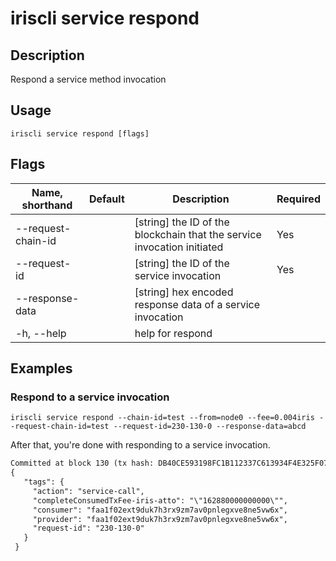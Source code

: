 # iriscli service respond 

## Description

Respond a service method invocation

## Usage

```
iriscli service respond [flags]
```

## Flags

| Name, shorthand       | Default                 | Description                                                                                                                                           | Required |
| --------------------- | ----------------------- | ----------------------------------------------------------------------------------------------------------------------------------------------------- | -------- |
| --request-chain-id    |                         | [string] the ID of the blockchain that the service invocation initiated                                                                                              |  Yes     |
| --request-id          |                         | [string] the ID of the service invocation                                                                                                                                |  Yes     |
| --response-data       |                         | [string] hex encoded response data of a service invocation                                                                       |         |
| -h, --help            |                         | help for respond                                                                                                                                         |          |

## Examples

### Respond to a service invocation 
```shell
iriscli service respond --chain-id=test --from=node0 --fee=0.004iris --request-chain-id=test --request-id=230-130-0 --response-data=abcd
```

After that, you're done with responding to a service invocation.

```txt
Committed at block 130 (tx hash: DB40CE593198FC1B112337C613934F4E325F0718770D40616473369090327994, response: {Code:0 Data:[] Log:Msg 0:  Info: GasWanted:200000 GasUsed:8144 Tags:[{Key:[97 99 116 105 111 110] Value:[115 101 114 118 105 99 101 45 99 97 108 108] XXX_NoUnkeyedLiteral:{} XXX_unrecognized:[] XXX_sizecache:0} {Key:[114 101 113 117 101 115 116 45 105 100] Value:[50 51 48 45 49 51 48 45 48] XXX_NoUnkeyedLiteral:{} XXX_unrecognized:[] XXX_sizecache:0} {Key:[112 114 111 118 105 100 101 114] Value:[102 97 97 49 102 48 50 101 120 116 57 100 117 107 55 104 51 114 120 57 122 109 55 97 118 48 112 110 108 101 103 120 118 101 56 110 101 53 118 119 54 120] XXX_NoUnkeyedLiteral:{} XXX_unrecognized:[] XXX_sizecache:0} {Key:[99 111 110 115 117 109 101 114] Value:[102 97 97 49 102 48 50 101 120 116 57 100 117 107 55 104 51 114 120 57 122 109 55 97 118 48 112 110 108 101 103 120 118 101 56 110 101 53 118 119 54 120] XXX_NoUnkeyedLiteral:{} XXX_unrecognized:[] XXX_sizecache:0} {Key:[99 111 109 112 108 101 116 101 67 111 110 115 117 109 101 100 84 120 70 101 101 45 105 114 105 115 45 97 116 116 111] Value:[34 49 54 50 56 56 48 48 48 48 48 48 48 48 48 48 34] XXX_NoUnkeyedLiteral:{} XXX_unrecognized:[] XXX_sizecache:0}] Codespace: XXX_NoUnkeyedLiteral:{} XXX_unrecognized:[] XXX_sizecache:0})
{
   "tags": {
     "action": "service-call",
     "completeConsumedTxFee-iris-atto": "\"162880000000000\"",
     "consumer": "faa1f02ext9duk7h3rx9zm7av0pnlegxve8ne5vw6x",
     "provider": "faa1f02ext9duk7h3rx9zm7av0pnlegxve8ne5vw6x",
     "request-id": "230-130-0"
   }
 }
```

